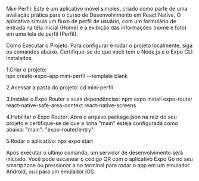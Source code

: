 Mini Perfil:
  Este é um aplicativo móvel simples, criado como parte de uma avaliação prática para o curso de Desenvolvimento em 
  React Native. O aplicativo simula um fluxo de perfil de usuário, com um formulário de entrada na tela inicial (Home)
  e a exibição das informações (nome e foto) em uma tela de perfil (Perfil).

Como Executar o Projeto:
  Para configurar e rodar o projeto localmente, siga os comandos abaixo. Certifique-se de que você tem o Node.js e o 
  Expo CLI instalados.

1.Criar o projeto:  
   npx create-expo-app mini-perfil --template blank

2.Acessar a pasta do projeto:
  cd mini-perfil

3.Instalar o Expo Router e suas dependências:
  npm expo install expo-router react-native-safe-area-context react-native-screens

4.Habilitar o Expo Router:
  Abra o arquivo package.json na raiz do seu projeto e certifique-se de que a linha "main" esteja configurada como abaixo:
  "main": "expo-router/entry"
  
5.Rodar o aplicativo:
  npx expo start

Após executar o último comando, um servidor de desenvolvimento será iniciado. Você pode escanear o código QR com
o aplicativo Expo Go no seu smartphone ou pressionar a no terminal para rodar o app em um emulador Android,
ou i para um emulador iOS.
